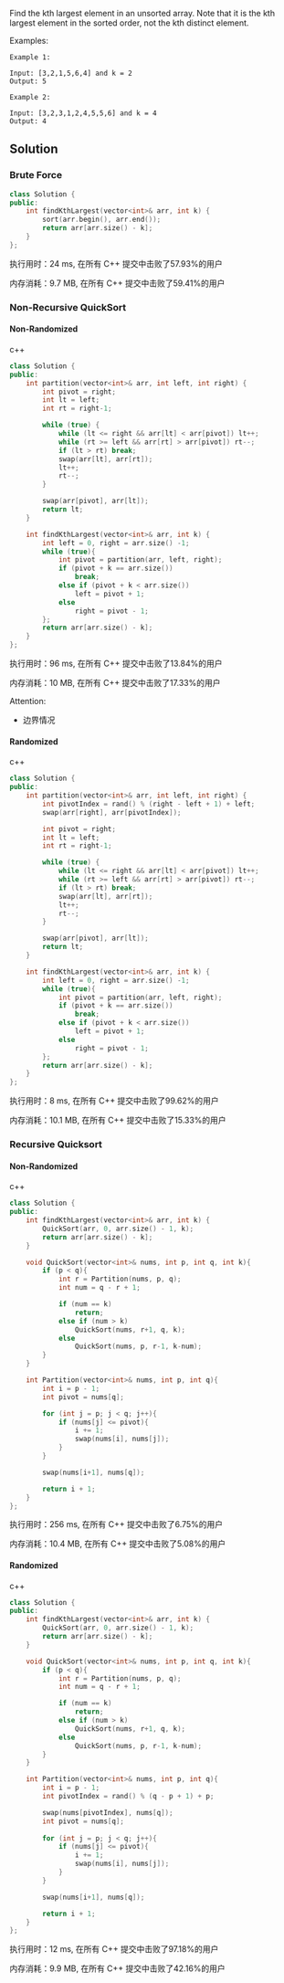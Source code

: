 Find the kth largest element in an unsorted array. Note that it is the kth largest element in the sorted order, not the kth distinct element.



Examples:

```
Example 1:

Input: [3,2,1,5,6,4] and k = 2
Output: 5

Example 2:

Input: [3,2,3,1,2,4,5,5,6] and k = 4
Output: 4
```

## Solution

### Brute Force

```c++
class Solution {
public:
    int findKthLargest(vector<int>& arr, int k) {
        sort(arr.begin(), arr.end());
        return arr[arr.size() - k];
    }
};
```

执行用时：24 ms, 在所有 C++ 提交中击败了57.93%的用户

内存消耗：9.7 MB, 在所有 C++ 提交中击败了59.41%的用户

### Non-Recursive QuickSort

#### Non-Randomized

c++

```c++
class Solution {
public:
    int partition(vector<int>& arr, int left, int right) {
        int pivot = right;
        int lt = left;
        int rt = right-1;

        while (true) {
            while (lt <= right && arr[lt] < arr[pivot]) lt++;
            while (rt >= left && arr[rt] > arr[pivot]) rt--;
            if (lt > rt) break;
            swap(arr[lt], arr[rt]);
            lt++;
            rt--;
        }

        swap(arr[pivot], arr[lt]);
        return lt;
    }

    int findKthLargest(vector<int>& arr, int k) {
        int left = 0, right = arr.size() -1;
        while (true){
            int pivot = partition(arr, left, right);
            if (pivot + k == arr.size())
                break;
            else if (pivot + k < arr.size())
                left = pivot + 1;
            else 
                right = pivot - 1;
        };
        return arr[arr.size() - k];
    }
};
```

执行用时：96 ms, 在所有 C++ 提交中击败了13.84%的用户

内存消耗：10 MB, 在所有 C++ 提交中击败了17.33%的用户

Attention:
- 边界情况

#### Randomized

c++

```c++
class Solution {
public:
    int partition(vector<int>& arr, int left, int right) {
        int pivotIndex = rand() % (right - left + 1) + left;
        swap(arr[right], arr[pivotIndex]);

        int pivot = right;
        int lt = left;
        int rt = right-1;

        while (true) {
            while (lt <= right && arr[lt] < arr[pivot]) lt++;
            while (rt >= left && arr[rt] > arr[pivot]) rt--;
            if (lt > rt) break;
            swap(arr[lt], arr[rt]);
            lt++;
            rt--;
        }

        swap(arr[pivot], arr[lt]);
        return lt;
    }

    int findKthLargest(vector<int>& arr, int k) {
        int left = 0, right = arr.size() -1;
        while (true){
            int pivot = partition(arr, left, right);
            if (pivot + k == arr.size())
                break;
            else if (pivot + k < arr.size())
                left = pivot + 1;
            else 
                right = pivot - 1;
        };
        return arr[arr.size() - k];
    }
};
```

执行用时：8 ms, 在所有 C++ 提交中击败了99.62%的用户

内存消耗：10.1 MB, 在所有 C++ 提交中击败了15.33%的用户

### Recursive Quicksort

#### Non-Randomized

c++

```c++
class Solution {
public:
    int findKthLargest(vector<int>& arr, int k) {
        QuickSort(arr, 0, arr.size() - 1, k);
        return arr[arr.size() - k];
    }

    void QuickSort(vector<int>& nums, int p, int q, int k){
        if (p < q){
            int r = Partition(nums, p, q);
            int num = q - r + 1;

            if (num == k)
                return;
            else if (num > k)
                QuickSort(nums, r+1, q, k);
            else
                QuickSort(nums, p, r-1, k-num);
        }
    }

    int Partition(vector<int>& nums, int p, int q){
        int i = p - 1;
        int pivot = nums[q];

        for (int j = p; j < q; j++){
            if (nums[j] <= pivot){
                i += 1;
                swap(nums[i], nums[j]);
            }
        }

        swap(nums[i+1], nums[q]);

        return i + 1;
    }
};
```

执行用时：256 ms, 在所有 C++ 提交中击败了6.75%的用户

内存消耗：10.4 MB, 在所有 C++ 提交中击败了5.08%的用户

#### Randomized

c++

```c++
class Solution {
public:
    int findKthLargest(vector<int>& arr, int k) {
        QuickSort(arr, 0, arr.size() - 1, k);
        return arr[arr.size() - k];
    }

    void QuickSort(vector<int>& nums, int p, int q, int k){
        if (p < q){
            int r = Partition(nums, p, q);
            int num = q - r + 1;

            if (num == k)
                return;
            else if (num > k)
                QuickSort(nums, r+1, q, k);
            else
                QuickSort(nums, p, r-1, k-num);
        }
    }

    int Partition(vector<int>& nums, int p, int q){
        int i = p - 1;
        int pivotIndex = rand() % (q - p + 1) + p;

        swap(nums[pivotIndex], nums[q]);
        int pivot = nums[q];
        
        for (int j = p; j < q; j++){
            if (nums[j] <= pivot){
                i += 1;
                swap(nums[i], nums[j]);
            }
        }

        swap(nums[i+1], nums[q]);

        return i + 1;
    }
};
```

执行用时：12 ms, 在所有 C++ 提交中击败了97.18%的用户

内存消耗：9.9 MB, 在所有 C++ 提交中击败了42.16%的用户